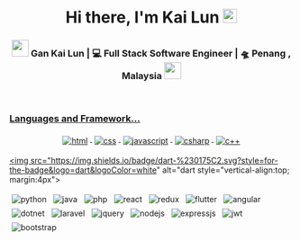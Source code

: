 <div align="center">
   <h1>Hi there, I'm Kai Lun</a> <img src="https://media.giphy.com/media/hvRJCLFzcasrR4ia7z/giphy.gif" width="25px"> </h1>
</div>

<div align="center">
<h3><img src="https://media.giphy.com/media/WUlplcMpOCEmTGBtBW/giphy.gif" width="30"> Gan Kai Lun | 💻 Full Stack Software Engineer | 🛸 Penang , Malaysia <img src="https://media.giphy.com/media/WUlplcMpOCEmTGBtBW/giphy.gif" width="30"></h3>
</div>

<p align="center" >
<a href="https://github.com/Kailun0727/Kailun0727/blob/main/README.md"> 
</p>

<br />

### Languages and Framework...

<p align="center">
  <!-- For more icons please follow  https://github.com/MikeCodesDotNET/ColoredBadges -->
  <img src="https://img.shields.io/badge/html5-%23E34F26.svg?style=for-the-badge&logo=html5&logoColor=white" alt="html" style="vertical-align:top; margin:4px"> 
  <img src="https://img.shields.io/badge/css3-%231572B6.svg?style=for-the-badge&logo=css3&logoColor=white" alt="css" style="vertical-align:top; margin:4px">

  <img src="https://img.shields.io/badge/javascript-%23323330.svg?style=for-the-badge&logo=javascript&logoColor=%23F7DF1E" alt="javascript" style="vertical-align:top; margin:4px">

  <img src="https://img.shields.io/badge/c%23-%23239120.svg?style=for-the-badge&logo=csharp&logoColor=white" alt="csharp" style="vertical-align:top; margin:4px">
  <img src="https://img.shields.io/badge/c++-%2300599C.svg?style=for-the-badge&logo=c%2B%2B&logoColor=white" alt="c++" style="vertical-align:top; margin:4px">

<img src="https://img.shields.io/badge/dart-%230175C2.svg?style=for-the-badge&logo=dart&logoColor=white" alt="dart style="vertical-align:top; margin:4px">

  <img src="https://img.shields.io/badge/python-3670A0?style=for-the-badge&logo=python&logoColor=ffdd54" alt="python" style="vertical-align:top; margin:4px">
  <img src="https://img.shields.io/badge/java-%23ED8B00.svg?style=for-the-badge&logo=openjdk&logoColor=white" alt="java" style="vertical-align:top; margin:4px">
    
  <img src="https://img.shields.io/badge/php-%23777BB4.svg?style=for-the-badge&logo=php&logoColor=white" alt="php" style="vertical-align:top; margin:4px">

  <img src="https://img.shields.io/badge/react-%2320232a.svg?style=for-the-badge&logo=react&logoColor=%2361DAFB" alt="react" style="vertical-align:top; margin:4px">

  <img src="  https://img.shields.io/badge/redux-%23593d88.svg?style=for-the-badge&logo=redux&logoColor=white" alt="redux" style="vertical-align:top; margin:4px">

  <img src="https://img.shields.io/badge/Flutter-%2302569B.svg?style=for-the-badge&logo=Flutter&logoColor=white" alt="flutter" style="vertical-align:top; margin:4px">

  <img src="https://img.shields.io/badge/angular-%23DD0031.svg?style=for-the-badge&logo=angular&logoColor=white" alt="angular" style="vertical-align:top; margin:4px">
  <img src="https://img.shields.io/badge/.NET-5C2D91?style=for-the-badge&logo=.net&logoColor=white" alt="dotnet" style="vertical-align:top; margin:4px">

  <img src="https://img.shields.io/badge/laravel-%23FF2D20.svg?style=for-the-badge&logo=laravel&logoColor=white" alt="laravel" style="vertical-align:top; margin:4px">

  <img src="https://img.shields.io/badge/jquery-%230769AD.svg?style=for-the-badge&logo=jquery&logoColor=white" alt="jquery" style="vertical-align:top; margin:4px">
  <img src="https://img.shields.io/badge/node.js-6DA55F?style=for-the-badge&logo=node.js&logoColor=white" alt="nodejs" style="vertical-align:top; margin:4px">
  <img src="https://img.shields.io/badge/express.js-%23404d59.svg?style=for-the-badge&logo=express&logoColor=%2361DAFB" alt="expressjs" style="vertical-align:top; margin:4px">
  <img src="https://img.shields.io/badge/JWT-black?style=for-the-badge&logo=JSON%20web%20tokens" alt="jwt" style="vertical-align:top; margin:4px">

  <img src="https://img.shields.io/badge/bootstrap-%238511FA.svg?style=for-the-badge&logo=bootstrap&logoColor=white" alt="bootstrap" style="vertical-align:top; margin:4px">

</p>
